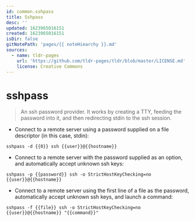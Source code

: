 ```yaml
---
id: common.sshpass
title: Sshpass
desc: ''
updated: 1623965016151
created: 1623965016151
isDir: false
gitNotePath: 'pages/{{ noteHiearchy }}.md'
sources:
  - name: tldr-pages
    url: 'https://github.com/tldr-pages/tldr/blob/master/LICENSE.md'
    license: Creative Commons
---
```

# sshpass

> An ssh password provider.
> It works by creating a TTY, feeding the password into it, and then redirecting stdin to the ssh session.

- Connect to a remote server using a password supplied on a file descriptor (in this case, stdin):

`sshpass -d {{0}} ssh {{user}}@{{hostname}}`

- Connect to a remote server with the password supplied as an option, and automatically accept unknown ssh keys:

`sshpass -p {{password}} ssh -o StrictHostKeyChecking=no {{user}}@{{hostname}}`

- Connect to a remote server using the first line of a file as the password, automatically accept unknown ssh keys, and launch a command:

`sshpass -f {{file}} ssh -o StrictHostKeyChecking=no {{user}}@{{hostname}} "{{command}}"`

